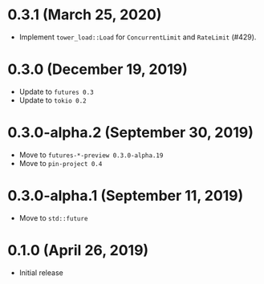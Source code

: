 # 0.3.1 (March 25, 2020)

- Implement `tower_load::Load` for `ConcurrentLimit` and `RateLimit`
  (#429).

# 0.3.0 (December 19, 2019)

- Update to `futures 0.3`
- Update to `tokio 0.2`

# 0.3.0-alpha.2 (September 30, 2019)

- Move to `futures-*-preview 0.3.0-alpha.19`
- Move to `pin-project 0.4`

# 0.3.0-alpha.1 (September 11, 2019)

- Move to `std::future`

# 0.1.0 (April 26, 2019)

- Initial release
